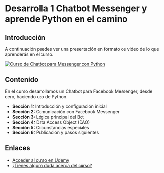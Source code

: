 # Desarrolla 1 Chatbot Messenger y aprende Python en el camino

## Introducción

A continuación puedes ver una presentación en formato de video de lo que aprenderás en el curso.

[![Curso de Chatbot para Messenger con Python](https://res.cloudinary.com/pym/image/upload/c_scale,f_auto,q_auto,w_420/v1599162695/courses/PythonChatbot.png)](https://www.youtube.com/watch?v=8poZA7FZa0g)

## Contenido

En el curso desarrollamos un Chatbot para Facebook Messenger, desde cero, haciendo uso de Python. 

- **Sección 1:** Introducción y configuración inicial
- **Sección 2:** Comunicación con Facebook Messenger
- **Sección 3:** Lógica principal del Bot
- **Sección 4:** Data Access Object (DAO)
- **Sección 5:** Circunstancias especiales
- **Sección 6:** Publicación y pasos siguientes

## Enlaces

- [Acceder al curso en Udemy](https://www.udemy.com/desarrolla-chatbot-messenger-y-aprende-python/?couponCode=PROMOCION)
- [¿Tienes alguna duda acerca del curso?](http://m.me/programacionymas)
